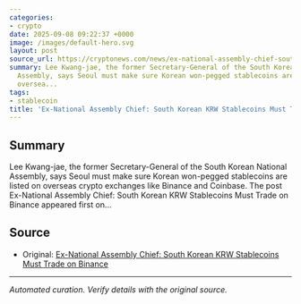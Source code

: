 ```yaml
---
categories:
- crypto
date: 2025-09-08 09:22:37 +0000
image: /images/default-hero.svg
layout: post
source_url: https://cryptonews.com/news/ex-national-assembly-chief-south-korea-should-list-krw-stablecoins-on-binance/
summary: Lee Kwang-jae, the former Secretary-General of the South Korean National
  Assembly, says Seoul must make sure Korean won-pegged stablecoins are listed on
  oversea...
tags:
- stablecoin
title: 'Ex-National Assembly Chief: South Korean KRW Stablecoins Must Trade on Binance'
---
```


## Summary

Lee Kwang-jae, the former Secretary-General of the South Korean National Assembly, says Seoul must make sure Korean won-pegged stablecoins are listed on overseas crypto exchanges like Binance and Coinbase. The post Ex-National Assembly Chief: South Korean KRW Stablecoins Must Trade on Binance appeared first on...

## Source

- Original: [Ex-National Assembly Chief: South Korean KRW Stablecoins Must Trade on Binance](https://cryptonews.com/news/ex-national-assembly-chief-south-korea-should-list-krw-stablecoins-on-binance/)


---

*Automated curation. Verify details with the original source.*